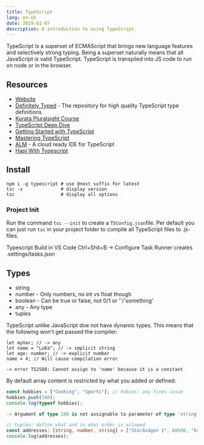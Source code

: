 ```yaml
---
title: TypeScript
lang: en-US
date: 2019-01-07
description: A introduction to using TypeScript.
---
```


TypeScript is a superset of ECMAScript that brings new language features and selectively strong typing. Being a superset naturally means that all JavaScript is valid TypeScript. TypeScript is transpiled into JS code to run on node or in the browser.

## Resources

* [Website](http://www.typescriptlang.org/)
* [Definitely Typed](http://definitelytyped.org/) - The repository for high quality TypeScript type definitions
* [Kurata Pluralsight Course](https://app.pluralsight.com/library/courses/angular-typescript/table-of-contents)
* [TypeScript Deep Dive](https://basarat.gitbooks.io/typescript/content/)
* [Getting Started with TypeScript](http://blog.teamtreehouse.com/getting-started-typescript)
* [Mastering TypeScript](https://www.packtpub.com/web-development/mastering-typescrip)
* [ALM](http://alm.tools/) - A cloud ready IDE for TypeScript
* [Hapi With Typescript](https://hapibook.jjude.com/book)

## Install

```
npm i -g typescript # use @next suffix for latest
tsc -v              # display version
tsc                 # display all options
```

### Project Init

Run the command `tsc --init` to create a `TSConfig.json`file. Per default you can just run `tsc` in your project folder to compile all TypeScript files to .js-files.

Typescript Build in VS Code Ctrl+Shit+B -> Configure Task Runner creates .settings/tasks.json

## Types

* string
* number - Only numbers, no int vs float though
* boolean - Can be true or false, not 0/1 or ''/'something'
* any - Any type
* tuples

TypeScript unlike JavaScript doe not have dynamic types. This means that the following won't get passed the compiler:

```
let myVar; // -> any
let name = "LuKa"; // -> implicit string
let age: number; // -> explicit number
name = 4; // Will cause compilation error

-> error TS2588: Cannot assign to 'name' because it is a constant
```

By default array content is restricted by what you added or defined:

```ts
const hobbies = ["Cooking", "Sports"]; // hobies: any fixes issue
hobbies.push(100);
console.log(typeof hobbies);

-> Argument of type 100 is not assignable to parameter of type 'string'.
```

```ts
// tuples: define what and in what order is allowed
const addresses: [string, number, string] = ["Storåvägen 1", 68500, "Kronoby"];
console.log(addresses);
```
